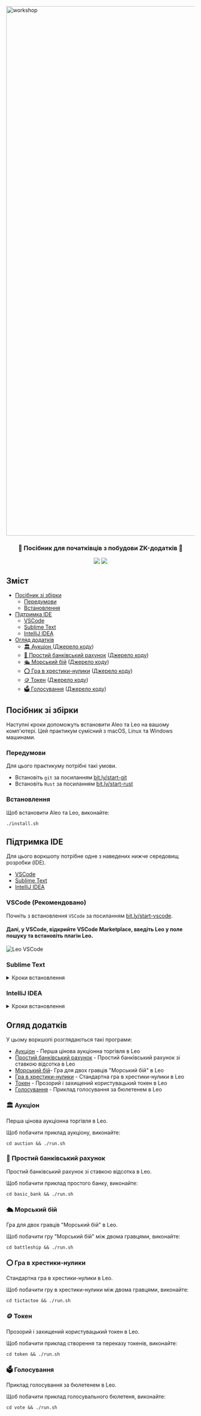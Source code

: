 <!-- <h1 align="center">Aleo Workshop</h1> -->
<img alt="workshop" width="1412" src="./.resources/readme.png">
<h3 align="center">📜 Посібник для початківців з побудови ZK-додатків 📜</h3>

<p align="center">
    <a href="https://twitter.com/AleoHQ"><img src="https://img.shields.io/twitter/url/https/twitter.com/AleoHQ.svg?style=social&label=Follow%20%40AleoHQ"></a>
    <a href="https://aleo.org/discord"><img src="https://img.shields.io/discord/700454073459015690?logo=discord"/></a>
</p>

## Зміст
- [Посібник зі збірки](#посібник-зі-збірки)
    - [Передумови](#передумови)
    - [Встановлення](#встановлення)
- [Підтримка IDE](#підтримка-ide)
    - [VSCode](#vscode-рекомендовано)
    - [Sublime Text](#sublime-text)
    - [IntelliJ IDEA](#intellij-idea)
- [Огляд додатків](#огляд-додатків)
    - [🏛 Аукціон ](#-аукціон) ([Джерело коду](./auction/))
    - [🏦 Простий банківський рахунок](#-простий-банківський-рахунок) ([Джерело коду](./basic_bank/))
    - [🛳️ Морський бій](#-морський-бій) ([Джерело коду](./battleship/))
    - [⭕ Гра в хрестики-нулики](#-гра-в-хрестики-нулики) ([Джерело коду](./tictactoe/))
    - [🪙 Токен](#-токен) ([Джерело коду](./token))
    - [🗳 Голосування](#-голосування) ([Джерело коду](./vote/))

## Посібник зі збірки

Наступні кроки допоможуть встановити Aleo та Leo на вашому комп'ютері. Цей практикум сумісний з macOS, Linux та Windows машинами.

### Передумови

Для цього практикуму потрібні такі умови.

- Встановіть `git` за посиланням [bit.ly/start-git](https://bit.ly/start-git)
- Встановіть `Rust` за посиланням [bit.ly/start-rust](https://bit.ly/start-rust)

### Встановлення

Щоб встановити Aleo та Leo, виконайте:
```
./install.sh
```

## Підтримка IDE

Для цього воркшопу потрібне одне з наведених нижче середовищ розробки (IDE).
- [VSCode](https://bit.ly/start-vscode)
- [Sublime Text](https://bit.ly/start-sublime)
- [IntelliJ IDEA](https://bit.ly/start-intellij)

### VSCode (Рекомендовано)

Почніть з встановлення `VSCode` за посиланням [bit.ly/start-vscode](https://bit.ly/start-vscode).

#### Далі, у VSCode, відкрийте **VSCode Marketplace**, введіть **Leo** у поле пошуку та встановіть плагін Leo.
![Leo VSCode](./.resources/leo-vscode.png)

### Sublime Text

<details><summary>Кроки встановлення</summary>

Почніть з встановлення `Sublime Text` за посиланням [bit.ly/start-sublime](https://bit.ly/start-sublime).

#### Далі, у Sublime Text, встановіть [Package Control](https://packagecontrol.io):
- На  Windows/Linux: `ctrl + shift + p`, введіть **Install Package Control**, та натисніть **Enter**.
- На  macOS: `cmd + shift + p`, введіть **Install Package Control**, та натисніть **Enter**.

#### Далі, У Sublime Text, встановіть [LSP](https://packagecontrol.io/packages/LSP):
- На Windows/Linux: `ctrl + shift + p`, виберіть **Package Control: Install Package**, введіть **LSP**, and press **Enter**.
- На macOS: `cmd + shift + p`, виберіть **Package Control: Install Package**, введіть **LSP**, та натисніть **Enter**.

#### Нарешті, у Sublime Text, встановіть [LSP-leo](https://packagecontrol.io/packages/LSP-leo):
- На Windows/Linux: `ctrl + shift + p`, виберіть **Package Control: Install Package**, введіть **LSP-leo**, та натисніть **Enter**.
- На macOS: `cmd + shift + p`, виберіть **Package Control: Install Package**, введіть **LSP-leo**, та натисніть **Enter**.

</details>

### IntelliJ IDEA

<details><summary>Кроки встановлення</summary>

Почніть з встановлення `IntelliJ IDEA` за посиланням [bit.ly/start-intellij](https://bit.ly/start-intellij).

#### Далі, у IntelliJ IDEA, відкрийте **IntelliJ Marketplace** та виберіть `Plugins`:
- На Windows/Linux: `ctrl + ,` та виберіть `Plugins` у бічній панелі зліва
- На macOS: `cmd + ,` та виберіть `Plugins` у бічній панелі зліва
Наостанок, введіть **Leo** у поле пошуку та встановіть офіційний плагін Leo.
</details>

## Огляд додатків

У цьому воркшопі розглядаються такі програми:
- [Аукціон](./auction/) - Перша цінова аукціонна торгівля в Leo
- [Простий банківський рахунок](./basic_bank/) - Простий банківський рахунок зі ставкою відсотка в Leo
- [Морський бій](./battleship/)-  Гра для двох гравців "Морський бій" в Leo
- [Гра в хрестики-нулики](./tictactoe/) - Стандартна гра в хрестики-нулики в Leo
- [Токен](./token) - Прозорий і захищений користувацький токен в Leo
- [Голосування](./vote/) - Приклад голосування за бюлетенем в Leo

### 🏛 Аукціон

Перша цінова аукціонна торгівля в Leo.

Щоб побачити приклад аукціону, виконайте:
```
cd auction && ./run.sh
```

### 🏦 Простий банківський рахунок

Простий банківський рахунок зі ставкою відсотка в Leo.

Щоб побачити приклад простого банку, виконайте:
```
cd basic_bank && ./run.sh
```

### 🛳️ Морський бій

Гра для двох гравців "Морський бій" в Leo.

Щоб побачити гру "Морський бій" між двома гравцями, виконайте:
```
cd battleship && ./run.sh
```

### ⭕ Гра в хрестики-нулики

Стандартна гра в хрестики-нулики в Leo.

Щоб побачити гру в хрестики-нулики між двома гравцями, виконайте:
```
cd tictactoe && ./run.sh
```

### 🪙 Токен

Прозорий і захищений користувацький токен в Leo.

Щоб побачити приклад створення та переказу токенів, виконайте:
```
cd token && ./run.sh
```

### 🗳 Голосування

Приклад голосування за бюлетенем в Leo.

Щоб побачити приклад голосувального бюлетеня, виконайте:
```
cd vote && ./run.sh
```
